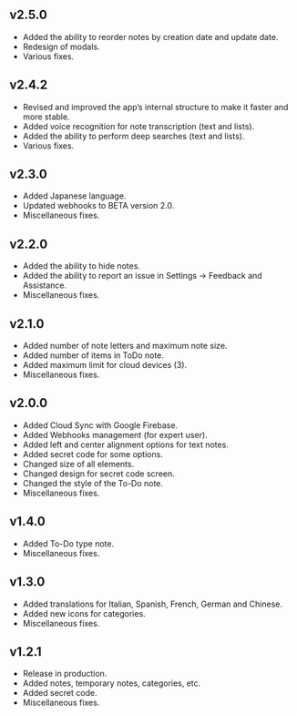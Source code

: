 ## v2.5.0
- Added the ability to reorder notes by creation date and update date.
- Redesign of modals.
- Various fixes.

## v2.4.2
- Revised and improved the app’s internal structure to make it faster and more stable.
- Added voice recognition for note transcription (text and lists).
- Added the ability to perform deep searches (text and lists).
- Various fixes.

## v2.3.0
- Added Japanese language.
- Updated webhooks to BETA version 2.0.
- Miscellaneous fixes.

## v2.2.0
- Added the ability to hide notes.
- Added the ability to report an issue in Settings → Feedback and Assistance.
- Miscellaneous fixes.

## v2.1.0
- Added number of note letters and maximum note size.
- Added number of items in ToDo note.
- Added maximum limit for cloud devices (3).
- Miscellaneous fixes.

## v2.0.0
- Added Cloud Sync with Google Firebase.
- Added Webhooks management (for expert user).
- Added left and center alignment options for text notes.
- Added secret code for some options.
- Changed size of all elements.
- Changed design for secret code screen.
- Changed the style of the To-Do note.
- Miscellaneous fixes.

## v1.4.0
- Added To-Do type note.
- Miscellaneous fixes.

## v1.3.0
- Added translations for Italian, Spanish, French, German and Chinese.
- Added new icons for categories.
- Miscellaneous fixes.

## v1.2.1
- Release in production.
- Added notes, temporary notes, categories, etc.
- Added secret code.
- Miscellaneous fixes.
